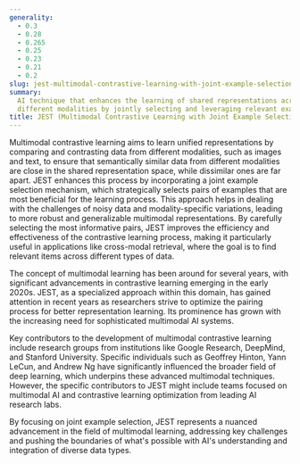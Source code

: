 ```yaml
---
generality:
  - 0.3
  - 0.28
  - 0.265
  - 0.25
  - 0.23
  - 0.21
  - 0.2
slug: jest-multimodal-contrastive-learning-with-joint-example-selection
summary:
  AI technique that enhances the learning of shared representations across
  different modalities by jointly selecting and leveraging relevant examples.
title: JEST (Multimodal Contrastive Learning with Joint Example Selection)
---
```


Multimodal contrastive learning aims to learn unified representations by comparing and contrasting data from different modalities, such as images and text, to ensure that semantically similar data from different modalities are close in the shared representation space, while dissimilar ones are far apart. JEST enhances this process by incorporating a joint example selection mechanism, which strategically selects pairs of examples that are most beneficial for the learning process. This approach helps in dealing with the challenges of noisy data and modality-specific variations, leading to more robust and generalizable multimodal representations. By carefully selecting the most informative pairs, JEST improves the efficiency and effectiveness of the contrastive learning process, making it particularly useful in applications like cross-modal retrieval, where the goal is to find relevant items across different types of data.

The concept of multimodal learning has been around for several years, with significant advancements in contrastive learning emerging in the early 2020s. JEST, as a specialized approach within this domain, has gained attention in recent years as researchers strive to optimize the pairing process for better representation learning. Its prominence has grown with the increasing need for sophisticated multimodal AI systems.

Key contributors to the development of multimodal contrastive learning include research groups from institutions like Google Research, DeepMind, and Stanford University. Specific individuals such as Geoffrey Hinton, Yann LeCun, and Andrew Ng have significantly influenced the broader field of deep learning, which underpins these advanced multimodal techniques. However, the specific contributors to JEST might include teams focused on multimodal AI and contrastive learning optimization from leading AI research labs.

By focusing on joint example selection, JEST represents a nuanced advancement in the field of multimodal learning, addressing key challenges and pushing the boundaries of what's possible with AI's understanding and integration of diverse data types.
